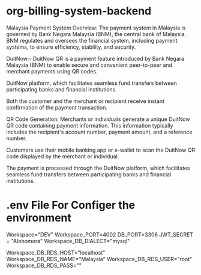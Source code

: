 # org-billing-system-backend
Malaysia Payment System Overview:
The payment system in Malaysia is governed by Bank Negara Malaysia (BNM), the central bank of Malaysia. BNM regulates and oversees the financial system, including payment systems, to ensure efficiency, stability, and security.

DuitNow:- DuitNow QR is a payment feature introduced by Bank Negara Malaysia (BNM) to enable secure and convenient peer-to-peer and merchant payments using QR codes.

DuitNow platform, which facilitates seamless fund transfers between participating banks and financial institutions.

Both the customer and the merchant or recipient receive instant confirmation of the payment transaction.

QR Code Generation: Merchants or individuals generate a unique DuitNow QR code containing payment information. This information typically includes the recipient's account number, payment amount, and a reference number.

Customers use their mobile banking app or e-wallet to scan the DuitNow QR code displayed by the merchant or individual.

The payment is processed through the DuitNow platform, which facilitates seamless fund transfers between participating banks and financial institutions.

# .env File For Configer the environment
Workspace="DEV"
Workspace_PORT=4002
DB_PORT=3306
JWT_SECRET = "Alohomora"
Workspace_DB_DIALECT="mysql"

Workspace_DB_RDS_HOST="localhost"
Workspace_DB_RDS_NAME="Malaysia"
Workspace_DB_RDS_USER="root"
Workspace_DB_RDS_PASS=""
